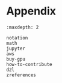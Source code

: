 # Appendix


```toc
:maxdepth: 2

notation
math
jupyter
aws
buy-gpu
how-to-contribute
d2l
zreferences
```
